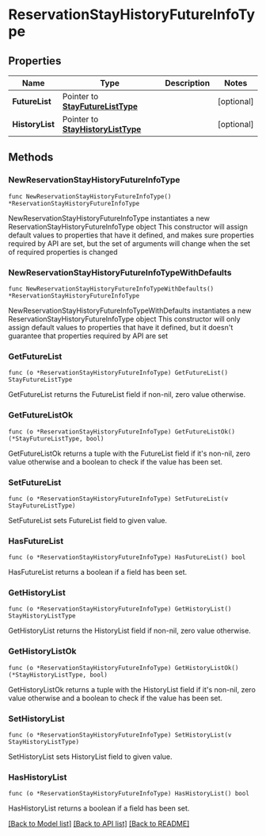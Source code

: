 # ReservationStayHistoryFutureInfoType

## Properties

Name | Type | Description | Notes
------------ | ------------- | ------------- | -------------
**FutureList** | Pointer to [**StayFutureListType**](StayFutureListType.md) |  | [optional] 
**HistoryList** | Pointer to [**StayHistoryListType**](StayHistoryListType.md) |  | [optional] 

## Methods

### NewReservationStayHistoryFutureInfoType

`func NewReservationStayHistoryFutureInfoType() *ReservationStayHistoryFutureInfoType`

NewReservationStayHistoryFutureInfoType instantiates a new ReservationStayHistoryFutureInfoType object
This constructor will assign default values to properties that have it defined,
and makes sure properties required by API are set, but the set of arguments
will change when the set of required properties is changed

### NewReservationStayHistoryFutureInfoTypeWithDefaults

`func NewReservationStayHistoryFutureInfoTypeWithDefaults() *ReservationStayHistoryFutureInfoType`

NewReservationStayHistoryFutureInfoTypeWithDefaults instantiates a new ReservationStayHistoryFutureInfoType object
This constructor will only assign default values to properties that have it defined,
but it doesn't guarantee that properties required by API are set

### GetFutureList

`func (o *ReservationStayHistoryFutureInfoType) GetFutureList() StayFutureListType`

GetFutureList returns the FutureList field if non-nil, zero value otherwise.

### GetFutureListOk

`func (o *ReservationStayHistoryFutureInfoType) GetFutureListOk() (*StayFutureListType, bool)`

GetFutureListOk returns a tuple with the FutureList field if it's non-nil, zero value otherwise
and a boolean to check if the value has been set.

### SetFutureList

`func (o *ReservationStayHistoryFutureInfoType) SetFutureList(v StayFutureListType)`

SetFutureList sets FutureList field to given value.

### HasFutureList

`func (o *ReservationStayHistoryFutureInfoType) HasFutureList() bool`

HasFutureList returns a boolean if a field has been set.

### GetHistoryList

`func (o *ReservationStayHistoryFutureInfoType) GetHistoryList() StayHistoryListType`

GetHistoryList returns the HistoryList field if non-nil, zero value otherwise.

### GetHistoryListOk

`func (o *ReservationStayHistoryFutureInfoType) GetHistoryListOk() (*StayHistoryListType, bool)`

GetHistoryListOk returns a tuple with the HistoryList field if it's non-nil, zero value otherwise
and a boolean to check if the value has been set.

### SetHistoryList

`func (o *ReservationStayHistoryFutureInfoType) SetHistoryList(v StayHistoryListType)`

SetHistoryList sets HistoryList field to given value.

### HasHistoryList

`func (o *ReservationStayHistoryFutureInfoType) HasHistoryList() bool`

HasHistoryList returns a boolean if a field has been set.


[[Back to Model list]](../README.md#documentation-for-models) [[Back to API list]](../README.md#documentation-for-api-endpoints) [[Back to README]](../README.md)


